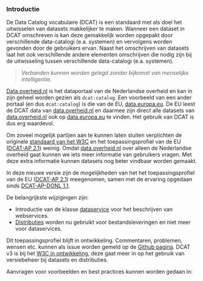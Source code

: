 ### Introductie

<p>De Data Catalog vocabulaire (DCAT) is een standaard met als doel het uitwisselen van datasets makkelijker te maken. Wanneer een dataset in DCAT omschreven is kan deze gemakkelijk worden opgepakt door verschillende data-catalogi (e.a. systemen) en vervolgens worden gevonden door de gebruikers ervan. Naast het omschrijven van datasets laat het ook verschillende andere elementen omschrijven die nodig zijn bij de uitwisseling tussen verschillende data-catalogi (e.a. systemen).

<blockquote><i>Verbanden kunnen worden gelegd zonder bijkomst van menselijke intelligentie.</i></blockquote>

<a href="data.overheid.nl">Data.overheid.nl</a> is het dataportaal van de Nederlandse overheid en kan in zijn geheel worden gezien als <code>dcat:catalog</code>. Een voorbeeld van een ander portaal (en dus <code>dcat:catalog</code>) is die van de EU, <a href="https://data.europa.eu/en">data.europa.eu</a>. De EU leest de DCAT data van <a href="data.overheid.nl">data.overheid.nl</a> en daarmee zijn direct alle datasets van <a href="data.overheid.nl">data.overheid.nl</a> ook op <a href="https://data.europa.eu/en">data.europa.eu</a> te vinden. Het gebruik van DCAT is dus erg waardevol.

Om zoveel mogelijk partijen aan te kunnen laten sluiten verplichten de originele <a href="https://www.w3.org/TR/vocab-dcat-2/">standaard van het W3C</a> en het toepassingsprofiel van de EU (<a href="https://joinup.ec.europa.eu/collection/semantic-interoperability-community-semic/solution/dcat-application-profile-data-portals-europe/release/210">DCAT-AP 2.1</a>) weinig. Omdat  <a href="data.overheid.nl">data.overheid.nl</a> over alleen de Nederlandse overheid gaat kunnen we iets meer informatie van gebruikers vragen. Met deze extra informatie kunnen datasets nog beter vindbaar worden gemaakt. 

In deze nieuwe versie zijn de mogelijkheden van het het toepassingsprofiel van de EU (<a href="https://joinup.ec.europa.eu/collection/semantic-interoperability-community-semic/solution/dcat-application-profile-data-portals-europe/release/210">DCAT-AP 2.1</a>) meegenomen, samen met de ervaring opgedaan sinds <a href="https://dcat-ap-donl.readthedocs.io/en/latest/">DCAT-AP-DONL 1.1</a>. 

De belangrijkste wijzigingen zijn:</p>

<ul>
        <li>Introductie van de klasse <a href="#dataservice">dataservice</a> voor het beschrijven van webservices.</li>
        <li><a href="#distributie">Distributies</a> worden nu gebruikt voor bestandsleveringen en niet meer voor dataservices.</li>
</ul>

<p>Dit toepassingsprofiel blijft in ontwikkeling. Commentaren, problemen, wensen etc. kunnen als issue worden gemeld op de <a href="https://github.com/dataoverheid/dcat-ap-donl">Github pagina</a>.
DCAT v3 is bij het  <a href="https://www.w3.org/TR/vocab-dcat-3/">W3C in ontwikkeling</a>, deze gaat meer in op het gebruik van versiebeheer bij datasets en distributies.</p>

<p>Aanvragen voor voorbeelden en best practices kunnen worden gedaan in:

<div class="issue" data-number="33"></div>
<div class="issue" data-number="34"></div>
